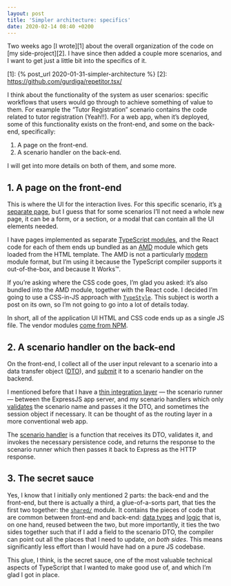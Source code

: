 ```yaml
---
layout: post
title: 'Simpler architecture: specifics'
date: 2020-02-14 08:40 +0200
---
```


Two weeks ago [I wrote][1] about the overall organization of the code on [my side-project][2]. I have since then added a couple more scenarios, and I want to get just a little bit into the specifics of it.

[1]: {% post_url 2020-01-31-simpler-architecture %}
[2]: https://github.com/gurdiga/repetitor.tsx/

I think about the functionality of the system as user scenarios: specific workflows that users would go through to achieve something of value to them. For example the “Tutor Registration” scenario contains the code related to tutor registration (Yeah!!). For a web app, when it’s deployed, some of this functionality exists on the front-end, and some on the back-end, specifically:

1. A page on the front-end.
2. A scenario handler on the back-end.

I will get into more details on both of them, and some more.

## 1. A page on the front-end

This is where the UI for the interaction lives. For this specific scenario, it’s [a separate page][2a], but I guess that for some scenarios I’ll not need a whole new page, it can be a form, or a section, or a modal that can contain all the UI elements needed.

[2a]: https://github.com/gurdiga/repetitor.tsx/tree/c0a9a59/frontend/pages/inregistrare

I have pages implemented as separate [TypeScript modules][3], and the React code for each of them ends up bundled as an [AMD][4] module which gets loaded from the HTML template. The AMD is not a particularly [modern][5] module format, but I’m using it because the TypeScript compiler supports it out-of-the-box, and because It Works™.

[3]: https://www.typescriptlang.org/docs/handbook/project-references.html
[4]: https://en.wikipedia.org/wiki/Asynchronous_module_definition
[5]: http://boringtechnology.club/

If you’re asking where the CSS code goes, I’m glad you asked: it’s also bundled into the AMD module, together with the React code. I decided I’m going to use a CSS-in-JS approach with [`TypeStyle`][6]. This subject is worth a post on its own, so I’m not going to go into a lot of details today.

[6]: https://github.com/typestyle/typestyle#typestyle

In short, all of the application UI HTML and CSS code ends up as a single JS file. The vendor modules [come from NPM][7].

[7]: https://github.com/gurdiga/repetitor.tsx/blob/fd13183/frontend/package.json#L12-L19

## 2. A scenario handler on the back-end

On the front-end, I collect all of the user input relevant to a scenario into a data transfer object ([DTO][8]), and [submit][9] it to a scenario handler on the backend.

[8]: https://en.wikipedia.org/wiki/Data_transfer_object
[9]: https://github.com/gurdiga/repetitor.tsx/blob/2629737/frontend/shared/src/ScenarioRunner.ts#L3-L6

I mentioned before that I have a [thin integration layer][10] — the scenario runner — between the ExpressJS app server, and my scenario handlers which only [validates][11] the scenario name and passes it the DTO, and sometimes the session object if necessary. It can be thought of as the routing layer in a more conventional web app.

[10]: https://github.com/gurdiga/repetitor.tsx/blob/a19c286/backend/src/Utils/Express/Adapter.ts
[11]: https://github.com/gurdiga/repetitor.tsx/blob/4b5578e/backend/src/Utils/ScenarioRunner.ts#L21

The [scenario handler][12] is a function that receives its DTO, validates it, and invokes the necessary persistence code, and returns the response to the scenario runner which then passes it back to Express as the HTTP response.

[12]: https://github.com/gurdiga/repetitor.tsx/blob/c0a9a59/backend/src/ScenarioHandlers/TutorRegistration.ts

## 3. The secret sauce

Yes, I know that I initially only mentioned 2 parts: the back-end and the front-end, but there is actually a third, a glue-of-a-sorts part, that ties the first two together: the [`shared/`][13] module. It contains the pieces of code that are common between front-end and back-end: [data types][14] and [logic][15] that is, on one hand, reused between the two, but more importantly, it ties the two sides together such that if I add a field to the scenario DTO, the compiler can point out all the places that I need to update, _on both sides_. This means significantly less effort than I would have had on a pure JS codebase.

[13]: https://github.com/gurdiga/repetitor.tsx/tree/c0a9a59/shared
[14]: https://github.com/gurdiga/repetitor.tsx/blob/c0a9a59/shared/src/Scenarios/TutorRegistration.ts
[15]: https://github.com/gurdiga/repetitor.tsx/blob/c0a9a59/shared/src/Model/Tutor.ts

This glue, I think, is the secret sauce, one of the most valuable technical aspects of TypeScript that I wanted to make good use of, and which I’m glad I got in place.

